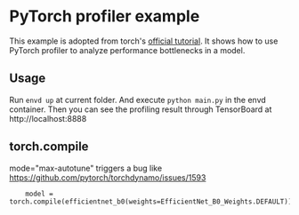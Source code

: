 # PyTorch profiler example

This example is adopted from torch's [official tutorial](https://pytorch.org/tutorials/intermediate/tensorboard_profiler_tutorial.html). It shows how to use PyTorch profiler to analyze performance bottlenecks in a model.

## Usage

Run `envd up` at current folder. And execute `python main.py` in the envd container. Then you can see the profiling result through TensorBoard at http://localhost:8888

## torch.compile

mode="max-autotune" triggers a bug like https://github.com/pytorch/torchdynamo/issues/1593
```
    model = torch.compile(efficientnet_b0(weights=EfficientNet_B0_Weights.DEFAULT))
```
  
